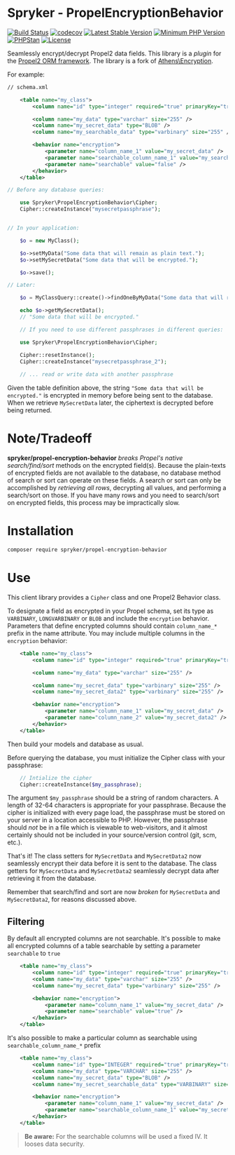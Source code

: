 # Spryker - PropelEncryptionBehavior

[![Build Status](https://github.com/spryker/propel-encryption-behavior/workflows/CI/badge.svg?branch=master)](https://github.com/spryker/propel-encryption-behavior/actions?query=workflow%3ACI+branch%3Amaster)
[![codecov](https://codecov.io/gh/spryker/propel-encryption-behavior/branch/master/graph/badge.svg?token=L1thFB9nOG)](https://codecov.io/gh/spryker/propel-encryption-behavior)
[![Latest Stable Version](https://poser.pugx.org/spryker/propel-encryption-behavior/v/stable.svg)](https://packagist.org/packages/spryker/propel-encryption-behavior)
[![Minimum PHP Version](https://img.shields.io/badge/php-%3E%3D%207.3-8892BF.svg)](https://php.net/)
[![PHPStan](https://img.shields.io/badge/PHPStan-level%208-brightgreen.svg?style=flat)](https://phpstan.org/)
[![License](https://poser.pugx.org/spryker/propel-encryption-behavior/license)](https://packagist.org/packages/spryker/propel-encryption-behavior)

Seamlessly encrypt/decrypt Propel2 data fields. This library is a *plugin* for the [Propel2 ORM framework](http://propelorm.org/).
The library is a fork of [Athens\Encryption](https://github.com/AthensFramework/Encryption). 

For example:

```xml
// schema.xml

    <table name="my_class">
        <column name="id" type="integer" required="true" primaryKey="true" autoIncrement="true"/>

        <column name="my_data" type="varchar" size="255" />
        <column name="my_secret_data" type="BLOB" />
        <column name="my_searchable_data" type="varbinary" size="255" />

        <behavior name="encryption">
            <parameter name="column_name_1" value="my_secret_data" />
            <parameter name="searchable_column_name_1" value="my_searchable_data" />
            <parameter name="searchable" value="false" />
        </behavior>
    </table>
```

```php
// Before any database queries:

    use Spryker\PropelEncryptionBehavior\Cipher;
    Cipher::createInstance("mysecretpassphrase");


// In your application:

    $o = new MyClass();

    $o->setMyData("Some data that will remain as plain text.");
    $o->setMySecretData("Some data that will be encrypted.");

    $o->save();

// Later:

    $o = MyClassQuery::create()->findOneByMyData("Some data that will remain as plain text.");

    echo $o->getMySecretData();
    // "Some data that will be encrypted."

    // If you need to use different passphrases in different queries:

    use Spryker\PropelEncryptionBehavior\Cipher;

    Cipher::resetInstance();
    Cipher::createInstance("mysecretpassphrase_2");
    
    // ... read or write data with another passphrase
```

Given the table definition above, the string `"Some data that will be encrypted."` is encrypted in memory before being sent to the database. When we retrieve `MySecretData` later, the ciphertext is decrypted before being returned.

Note/Tradeoff
=============

**spryker/propel-encryption-behavior** *breaks Propel's native search/find/sort* methods on the encrypted field(s). Because the plain-texts of encrypted fields are not available to the database, no database method of search or sort can operate on these fields. A search or sort can only be accomplished by *retrieving all rows*, decrypting all values, and performing a search/sort on those. If you have many rows and you need to search/sort on encrypted fields, this process may be impractically slow.

Installation
===============
```BASH
composer require spryker/propel-encryption-behavior
```
Use
===

This client library provides a `Cipher` class and one Propel2 Behavior class.

To designate a field as encrypted in your Propel schema, set its type as `VARBINARY`, `LONGVARBINARY` or `BLOB` and include the `encryption` behavior.
Parameters that define encrypted columns should contain `column_name_*` prefix in the name attribute.
You may include multiple columns in the `encryption` behavior:

```xml
    <table name="my_class">
        <column name="id" type="integer" required="true" primaryKey="true" autoIncrement="true"/>

        <column name="my_data" type="varchar" size="255" />

        <column name="my_secret_data" type="varbinary" size="255" />
        <column name="my_secret_data2" type="varbinary" size="255" />

        <behavior name="encryption">
            <parameter name="column_name_1" value="my_secret_data" />
            <parameter name="column_name_2" value="my_secret_data2" />
        </behavior>
    </table>
```

Then build your models and database as usual.

Before querying the database, you must initialize the Cipher class with your passphrase:

```php
    // Intialize the cipher
    Cipher::createInstance($my_passphrase);
```

The argument `$my_passphrase` should be a string of random characters. A length of 32-64 characters is appropriate for your passphrase. Because the cipher is initialized with every page load, the passphrase must be stored on your server in a location accessible to PHP. However, the passphrase should *not* be in a file which is viewable to web-visitors, and it almost certainly should not be included in your source/version control (git, scm, etc.).

That's it! The class setters for `MySecretData` and `MySecretData2` now seamlessly encrypt their data before it is sent to the database. The class getters for `MySecretData` and `MySecretData2` seamlessly decrypt data after retrieving it from the database.

Remember that search/find and sort are now *broken* for `MySecretData` and `MySecretData2`, for reasons discussed above.

## Filtering
By default all encrypted columns are not searchable. It's possible to make all encrypted columns of a table searchable by setting a parameter `searchable` to `true`
```xml
    <table name="my_class">
        <column name="id" type="integer" required="true" primaryKey="true" autoIncrement="true"/>
        <column name="my_data" type="varchar" size="255" />
        <column name="my_secret_data" type="varbinary" size="255" />

        <behavior name="encryption">
            <parameter name="column_name_1" value="my_secret_data" />
            <parameter name="searchable" value="true" />
        </behavior>
    </table>
```
It's also possible to make a particular column as searchable using `searchable_column_name_*` prefix
```xml
    <table name="my_class">
        <column name="id" type="INTEGER" required="true" primaryKey="true" autoIncrement="true"/>
        <column name="my_data" type="VARCHAR" size="255" />
        <column name="my_secret_data" type="BLOB" />
        <column name="my_secret_searchable_data" type="VARBINARY" size="255" />

        <behavior name="encryption">
            <parameter name="column_name_1" value="my_secret_data" />
            <parameter name="searchable_column_name_1" value="my_secret_searchable_data" />
        </behavior>
    </table>
```
> **Be aware:** For the searchable columns will be used a fixed IV. It looses data security.
